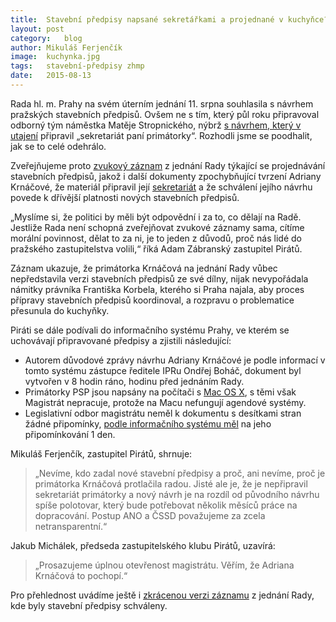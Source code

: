 ```yaml
---
title:	Stavební předpisy napsané sekretářkami a projednané v kuchyňce?
layout:	post
category:	blog
author:	Mikuláš Ferjenčík
image:	kuchynka.jpg
tags:	stavební-předpisy zhmp
date:	2015-08-13
---
```


Rada hl. m. Prahy na svém úterním jednání 11. srpna souhlasila s návrhem pražských stavebních předpisů. Ovšem ne s tím, který půl roku připravoval odborný tým náměstka Matěje Stropnického, nýbrž [s návrhem, který v utajení](https://github.com/pirati-cz/KlubPraha/blob/master/materialy/jednani-rady-psp/priloha-k-usneseni-rady.pdf) připravil „sekretariát paní primátorky“. Rozhodli jsme se poodhalit, jak se to celé odehrálo.

Zveřejňujeme proto [zvukový záznam](https://github.com/pirati-cz/KlubPraha/blob/master/materialy/jednani-rady-psp/psp-cele.mp3) z jednání Rady týkající se projednávání stavebních předpisů, jakož i další dokumenty zpochybňující tvrzení Adriany Krnáčové, že materiál připravil její [sekretariát](https://github.com/pirati-cz/KlubPraha/blob/master/materialy/jednani-rady-psp/sekretariat.png) a že schválení jejího návrhu povede k dřívější platnosti nových stavebních předpisů. 

„Myslíme si, že politici by měli být odpovědní i za to, co dělají na Radě. Jestliže Rada není schopná zveřejňovat zvukové záznamy sama, cítíme morální povinnost, dělat to za ni, je to jeden z důvodů, proč nás lidé do pražského zastupitelstva volili,“ říká Adam Zábranský zastupitel Pirátů.

Záznam ukazuje, že primátorka Krnáčová na jednání Rady vůbec nepředstavila verzi stavebních předpisů ze své dílny, nijak nevypořádala námitky právníka Františka Korbela, kterého si Praha najala, aby proces přípravy stavebních předpisů koordinoval, a rozpravu o problematice přesunula do kuchyňky.

Piráti se dále podívali do informačního systému Prahy, ve kterém se uchovávají připravované předpisy a zjistili následující: 

- Autorem důvodové zprávy návrhu Adriany Krnáčové je podle informací v tomto systému zástupce ředitele IPRu Ondřej Boháč, dokument byl vytvořen v 8 hodin ráno, hodinu před jednáním Rady.
- Primátorky PSP jsou napsány na počítači s [Mac OS X](https://github.com/pirati-cz/KlubPraha/blob/master/materialy/jednani-rady-psp/psp.png), s těmi však Magistrát nepracuje, protože na Macu nefungují agendové systémy.
- Legislativní odbor magistrátu neměl k dokumentu s desítkami stran žádné připomínky, [podle informačního systému měl](https://github.com/pirati-cz/KlubPraha/blob/master/materialy/jednani-rady-psp/ted.png) na jeho připomínkování 1 den. 

Mikuláš Ferjenčík, zastupitel Pirátů, shrnuje: 

> „Nevíme, kdo zadal nové stavební předpisy a proč, ani nevíme, proč je primátorka Krnáčová protlačila radou. Jisté ale je, že je nepřipravil sekretariát primátorky a nový návrh je na rozdíl od původního návrhu spíše polotovar, který bude potřebovat několik měsíců práce na dopracování. Postup ANO a ČSSD považujeme za zcela netransparentní.“

Jakub Michálek, předseda zastupitelského klubu Pirátů, uzavírá: 

> „Prosazujeme úplnou otevřenost magistrátu. Věřím, že Adriana Krnáčová to pochopí.“


Pro přehlednost uvádíme ještě i [zkrácenou verzi záznamu](https://github.com/pirati-cz/KlubPraha/blob/master/materialy/jednani-rady-psp/psp-kracene.mp3) z jednání Rady, kde byly stavební předpisy schváleny. 


